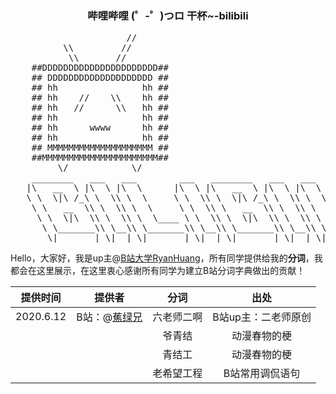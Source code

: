 <h3 align="center">哔哩哔哩 (゜-゜)つロ 干杯~-bilibili</h3>


<p align="center">
<pre>
                      //
          \\         //
           \\       //
    ##DDDDDDDDDDDDDDDDDDDDDD##
    ## DDDDDDDDDDDDDDDDDDDD ##
    ## hh                hh ##
    ## hh    //    \\    hh ##
    ## hh   //      \\   hh ##
    ## hh                hh ##
    ## hh      wwww      hh ##
    ## hh                hh ##
    ## MMMMMMMMMMMMMMMMMMMM ##
    ##MMMMMMMMMMMMMMMMMMMMMM##
         \/            \/
    ________   ___   ___        ___   ________   ___   ___        ___
   |\   __  \ |\  \ |\  \      |\  \ |\   __  \ |\  \ |\  \      |\  \
   \ \  \|\ /_\ \  \\ \  \     \ \  \\ \  \|\ /_\ \  \\ \  \     \ \  \
    \ \   __  \\ \  \\ \  \     \ \  \\ \   __  \\ \  \\ \  \     \ \  \
     \ \  \|\  \\ \  \\ \  \____ \ \  \\ \  \|\  \\ \  \\ \  \____ \ \  \
      \ \_______\\ \__\\ \_______\\ \__\\ \_______\\ \__\\ \_______\\ \__\
       \|_______| \|__| \|_______| \|__| \|_______| \|__| \|_______| \|__|
</pre>
</p>




Hello，大家好，我是up主@[B站大学RyanHuang](https://space.bilibili.com/287928891)，所有同学提供给我的**分词**，我都会在这里展示，在这里衷心感谢所有同学为建立B站分词字典做出的贡献！






| 提供时间  | 提供者                                               | 分词       | 出处                |
| :-------: | :--------------------------------------------------: | :--------: | :-----------------: |
| 2020.6.12 | B站：@[蕉绿兄](https://space.bilibili.com/160461828) | 六老师二啊 | B站up主：二老师原创 |
|           |                                                      | 爷青结     | 动漫春物的梗        |
|           |                                                      | 青结工     | 动漫春物的梗        |
|           |                                                      | 老希望工程 | B站常用调侃语句     |


